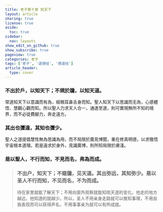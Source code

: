 ```yaml
---
title: 老子第十章 知天下
layout: article
sharing: true
license: true
aside:
  toc: true
sidebar:
  nav: layouts
show_edit_on_github: true
show_subscribe: true
pageview: true
categories: 老子
tags: ['老子', '道德经', '德道经']
article_header:
  type: cover
---
```


### 不出於戶，以知天下；不規於牖，以知天道。

常道知天下以意識而有為，經眼耳鼻舌身而知。聖人知天下以思識而无為，心感體悟、慧觀心觀而知。所以聖人力求天人合一，通達至道，則可實現無所不知的境界，而不必徒費腳力，奔走遠方。

### 其出也㣆遠，其知也㣆少。

聖人之道提倡慧性無為思識為用，而不局限於廣見博聞，重在修真明德，以求徹悟宇宙根本道理。若是遠求於身外，見識廣博，則所知局限於膚淺。

### 是以聖人，不行而知，不見而名，弗為而成。

> ### 不出户，知天下；不窥牖，见天道。其出弥远，其知弥少。是以圣人不行而知，不见而名，不为而成。
>
> 待在家里就能了解天下；不用向窗外观察就能知晓天道的变化。他走的地方越远，他知道的就越少。所以，圣人不用亲身走路就可以推知事理，不用自我表现而可以获得声名，不用事事亲为就可以有所成就。
